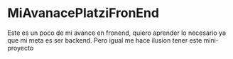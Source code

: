 # MiAvanacePlatziFronEnd
Este es un poco de mi avance en fronend, quiero aprender lo necesario ya que mi meta es ser backend. Pero igual me hace ilusion tener este mini-proyecto
